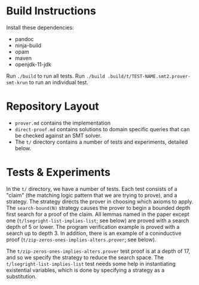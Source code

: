 Build Instructions
==================

Install these dependencies:

* pandoc
* ninja-build
* opam
* maven
* openjdk-11-jdk

Run `./build` to run all tests.
Run `./build .build/t/TEST-NAME.smt2.prover-smt-krun` to run an individual test.

Repository Layout
=================

 * `prover.md` contains the implementation
 * `direct-proof.md` contains solutions to domain specific queries that
   can be checked against an SMT solver.
 * The `t/` directory contains a number of tests and experiments, detailed below.

Tests & Experiments
===================

In the `t/` directory, we have a number of tests. Each test consists of a
"claim" (the matching logic pattern that we are trying to prove), and a
strategy. The strategy directs the prover in choosing which axioms to apply. The
`search-bound(N)` strategy causes the prover to begin a bounded depth first
search for a proof of the claim. All lemmas named in the paper except one
(`t/lsegright-list-implies-list`; see below) are proved with a search depth of 5
or lower. The program verification example is proved with a search up to depth
3. In addition, there is an example of a coninductive proof
(`t/zip-zeros-ones-implies-alters.prover`; see below).

The `t/zip-zeros-ones-implies-alters.prover` test proof is at a depth of 17,
and so we specify the strategy to reduce the search space.
The `t/lsegright-list-implies-list` test needs some help in instantiating
existential variables, which is done by specifying a strategy as a substitution.
